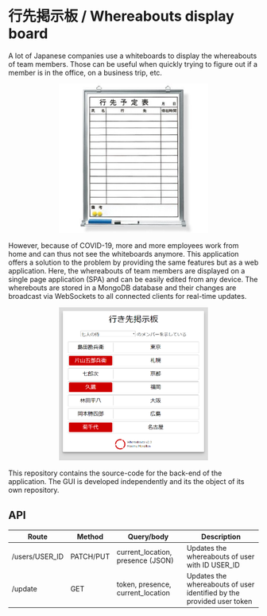 # 行先掲示板 / Whereabouts display board

A lot of Japanese companies use a whiteboards to display the whereabouts of team members. 
Those can be useful when quickly trying to figure out if a member is in the office, on a business trip, etc.

<p align="center">
  <img width="300" src="./docs/whiteboard.jpg">
</p>

However, because of COVID-19, more and more employees work from home and can thus not see the whiteboards anymore.
This application offers a solution to the problem by providing the same features but as a web application.
Here, the whereabouts of team members are displayed on a single page application (SPA) and can be easily edited from any device.
The wherebouts are stored in a MongoDB database and their changes are broadcast via WebSockets to all connected clients for real-time updates.

<p align="center">
  <img width="300" src="./docs/whereabouts.png">
</p>

This repository contains the source-code for the back-end of the application. The GUI is developed independently and its the object of its own repository.

## API

|Route|Method|Query/body|Description|
|---|---|---|---|
|/users/USER_ID|PATCH/PUT|current_location, presence (JSON) | Updates the whereabouts of user with ID USER_ID|
|/update|GET|token, presence, current_location| Updates the whereabouts of user identified by the provided user token|